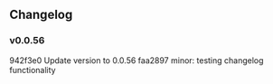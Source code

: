 ## Changelog

### v0.0.56

942f3e0 Update version to 0.0.56
faa2897 minor: testing changelog functionality
